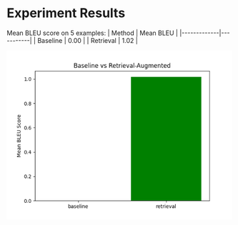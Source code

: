 
# Experiment Results

Mean BLEU score on 5 examples:
| Method      | Mean BLEU |
|-------------|-----------|
| Baseline    | 0.00 |
| Retrieval   | 1.02 |

![BLEU Comparison](bleu_comparison.png)
